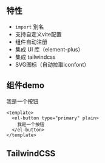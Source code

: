 ## 特性

- `import` 别名
- 支持自定义vite配置
- <SvgIcon name="gongju" /> 组件自动注册
- <SvgIcon name="zujian" /> 集成 UI 库（element-plus）
- <SvgIcon name="tailwindcss" /> 集成 tailwindcss
- <SvgIcon name="svg" class="text-lg" /> SVG图标（自动拉取iconfont）

## 组件demo

<Example>
  <el-button type="primary" plain>
    我是一个按钮
  </el-button>
</Example>

```vue
<template>
  <el-button type="primary" plain>
    我是一个按钮
  </el-button>
</template>
```

## TailwindCSS

<Example>
  <div class="w-64 h-32 bg-blue-400" />
</Example>
